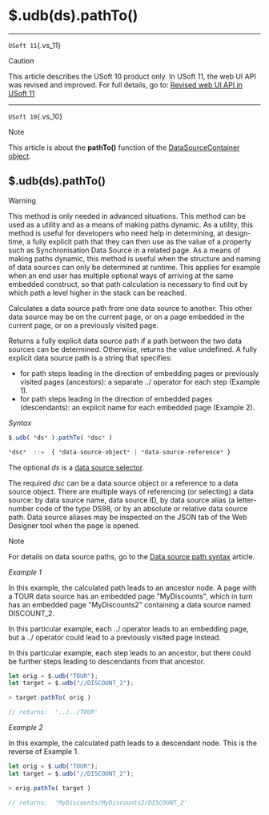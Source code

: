 # $.udb(ds).pathTo()



----

`USoft 11`{.vs_11}

> [!CAUTION]
> This article describes the USoft 10 product only.
> In USoft 11, the web UI API was revised and improved. For full details, go to:
> [Revised web UI API in USoft 11](/docs/Web%20and%20app%20UIs/UDB%20udb/Revised%20web%20UI%20API%20in%20USoft%2011.md)

----

`USoft 10`{.vs_10}

> [!NOTE]
> This article is about the **pathTo()** function of the [DataSourceContainer object](/docs/Web%20and%20app%20UIs/UDB%20DataSourceContainer).

## **$.udb(ds).pathTo()**

> [!WARNING]
> This method is only needed in advanced situations. This method can be used as a utility and as a means of making paths dynamic.
> As a utility, this method is useful for developers who need help in determining, at design-time, a fully explicit path that they can then use as the value of a property such as Synchronisation Data Source in a related page.
> As a means of making paths dynamic, this method is useful when the structure and naming of data sources can only be determined at runtime. This applies for example when an end user has multiple optional ways of arriving at the same embedded construct, so that path calculation is necessary to find out by which path a level higher in the stack can be reached.

Calculates a data source path from one data source to another. This other data source may be on the current page, or on a page embedded in the current page, or on a previously visited page.

Returns a fully explicit data source path if a path between the two data sources can be determined. Otherwise, returns the value undefined. A fully explicit data source path is a string that specifies:

- for path steps leading in the direction of embedding pages or previously visited pages (ancestors): a separate ../ operator for each step (Example 1).
- for path steps leading in the direction of embedded pages (descendants): an explicit name for each embedded page (Example 2).

*Syntax*

```js
$.udb( *ds* ).pathTo( *dsc* )

*dsc*  ::=  { *data-source-object* | *data-source-reference* }
```

The optional *ds* is a [data source selector](/docs/Web%20and%20app%20UIs/UDB%20DataSourceMetaContainer/UDB%20DataSourceMetaContainer%20object.md).

The required *dsc* can be a data source object or a reference to a data source object. There are multiple ways of referencing (or selecting) a data source: by data source name, data source ID, by data source alias (a letter-number code of the type DS98, or by an absolute or relative data source path. Data source aliases may be inspected on the JSON tab of the Web Designer tool when the page is opened.

> [!NOTE]
> For details on data source paths, go to the [Data source path syntax](/docs/Web%20and%20app%20UIs/Data%20sources/Data%20source%20path%20syntax.md) article.

*Example 1*

In this example, the calculated path leads to an ancestor node. A page with a TOUR data source has an embedded page "MyDiscounts", which in turn has an embedded page "MyDiscounts2" containing a data source named DISCOUNT_2.

In this particular example, each ../ operator leads to an embedding page, but a ../ operator could lead to a previously visited page instead.

In this particular example, each step leads to an ancestor, but there could be further steps leading to descendants from that ancestor.

```js
let orig = $.udb("TOUR");
let target = $.udb("//DISCOUNT_2");

> target.pathTo( orig )

// returns:  '../../TOUR'
```

*Example 2*

In this example, the calculated path leads to a descendant node. This is the reverse of Example 1.

```js
let orig = $.udb("TOUR");
let target = $.udb("//DISCOUNT_2");

> orig.pathTo( target )

// returns:  'MyDiscounts/MyDiscounts2/DISCOUNT_2'
```


 

 